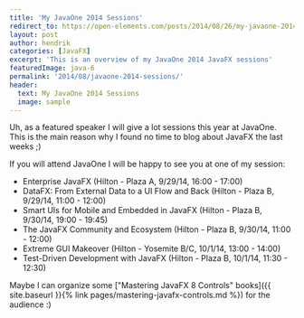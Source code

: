```yaml
---
title: 'My JavaOne 2014 Sessions'
redirect_to: https://open-elements.com/posts/2014/08/26/my-javaone-2014-sessions/
layout: post
author: hendrik
categories: [JavaFX]
excerpt: 'This is an overview of my JavaOne 2014 JavaFX sessions'
featuredImage: java-6
permalink: '2014/08/javaone-2014-sessions/'
header:
  text: My JavaOne 2014 Sessions
  image: sample
---
```

Uh, as a featured speaker I will give a lot sessions this year at JavaOne. This is the main reason why I found no time to blog about JavaFX the last weeks ;)

If you will attend JavaOne I will be happy to see you at one of my session:

* Enterprise JavaFX (Hilton - Plaza A, 9/29/14, 16:00 - 17:00)
* DataFX: From External Data to a UI Flow and Back (Hilton - Plaza B, 9/29/14, 11:00 - 12:00)
* Smart UIs for Mobile and Embedded in JavaFX (Hilton - Plaza B, 9/30/14, 19:00 - 19:45)
* The JavaFX Community and Ecosystem (Hilton - Plaza B, 9/30/14, 11:00 - 12:00)
* Extreme GUI Makeover (Hilton - Yosemite B/C, 10/1/14, 13:00 - 14:00)
* Test-Driven Development with JavaFX (Hilton - Plaza B, 10/1/14, 11:30 - 12:30)

Maybe I can organize some ["Mastering JavaFX 8 Controls" books]({{ site.baseurl }}{% link pages/mastering-javafx-controls.md %}) for the audience :)
